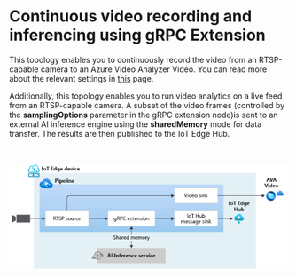 # Continuous video recording and inferencing using gRPC Extension

This topology enables you to continuously record the video from an RTSP-capable camera to an Azure Video Analyzer Video. You can read more about the relevant settings in [this](https://github.com/Azure/video-analyzer/tree/main/pipelines/live/topologies/cvr-video-sink/readme.md) page.

Additionally, this topology enables you to run video analytics on a live feed from an RTSP-capable camera. A subset of the video frames (controlled by the **samplingOptions** parameter in the gRPC extension node)is sent to an external AI inference engine using the **sharedMemory** mode for data transfer. The results are then published to the IoT Edge Hub.


<br>
<p align="center">
  <img src="./topology.png" title="Continuous video recording and inferencing using HTTP Extension"/>
</p>
<br>
